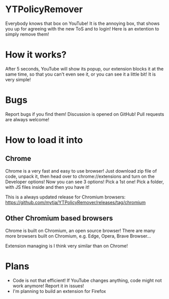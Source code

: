 # YTPolicyRemover
Everybody knows that box on YouTube! It is the annoying box, that shows you up for agreeing with the new ToS and to login! Here is an extention to simply remove them!

# How it works?
After 5 seconds, YouTube will show its popup, our extension blocks it at the same time, so that you can't even see it, or you can see it a little bit! It is very simple!

# Bugs
Report bugs if you find them! Discussion is opened on GitHub! Pull requests are always welcome!

# How to load it into

## Chrome
Chrome is a very fast and easy to use browser! Just download zip file of code, unpack it, then head over to chrome://extensions and turn on the Developer options! Now you can see 3 options! Pick a 1st one! Pick a folder, with JS files inside and then you have it!

This is a always updated release for Chromium browsers: https://github.com/mytja/YTPolicyRemover/releases/tag/chromium

## Other Chromium based browsers
Chrome is built on Chromium, an open source browser! There are many more browsers built on Chromium, e.g. Edge, Opera, Brave Browser...

Extension managing is I think very similar than on Chrome!

# Plans
- Code is not that efficient! If YouTube changes anything, code might not work anymore! Report it in issues!
- I'm planning to build an extension for Firefox
